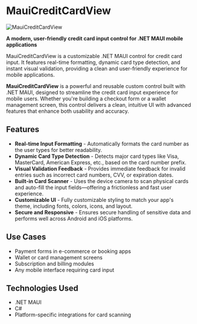 # MauiCreditCardView

![MauiCreditCardView](https://github.com/user-attachments/assets/51ab7a36-6cff-42a9-935f-71b033c6cb61)


**A modern, user-friendly credit card input control for .NET MAUI mobile applications**

MauiCreditCardView is a customizable .NET MAUI control for credit card input. It features real-time formatting, dynamic card type detection, and instant visual validation, providing a clean and user-friendly experience for mobile applications.

**MauiCreditCardView** is a powerful and reusable custom control built with .NET MAUI, designed to streamline the credit card input experience for mobile users. Whether you're building a checkout form or a wallet management screen, this control delivers a clean, intuitive UI with advanced features that enhance both usability and accuracy.

## Features

* **Real-time Input Formatting** - Automatically formats the card number as the user types for better readability.
* **Dynamic Card Type Detection** - Detects major card types like Visa, MasterCard, American Express, etc., based on the card number prefix.
* **Visual Validation Feedback** - Provides immediate feedback for invalid entries such as incorrect card numbers, CVV, or expiration dates.
* **Built-in Card Scanner** - Uses the device camera to scan physical cards and auto-fill the input fields—offering a frictionless and fast user experience.
* **Customizable UI** - Fully customizable styling to match your app's theme, including fonts, colors, icons, and layout.
* **Secure and Responsive** - Ensures secure handling of sensitive data and performs well across Android and iOS platforms.

## Use Cases

* Payment forms in e-commerce or booking apps
* Wallet or card management screens
* Subscription and billing modules
* Any mobile interface requiring card input

##  Technologies Used

* .NET MAUI
* C#
* Platform-specific integrations for card scanning
